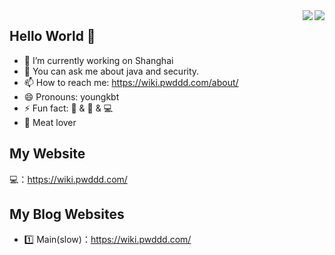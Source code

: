<a href="https://github.com/ischjm/">
  <img align="right" src="https://github-readme-stats.vercel.app/api?username=ischjm&theme=algolia&count_private=true&show_icons=true" />
</a>

<a href="https://github.com/ischjm/">
  <img align="right" src="https://github-readme-stats.vercel.app/api/top-langs/?username=ischjm&layout=compact" />
</a>

## Hello World 👋

- 🔭 I’m currently working on Shanghai
- 💬 You can ask me about java and security.
- 📫 How to reach me: <https://wiki.pwddd.com/about/>
- 😄 Pronouns: youngkbt
- ⚡ Fun fact: 🏀 & 🏃‍ & 💻
- :meat_on_bone: Meat lover

## My Website

💻：<https://wiki.pwddd.com/>
  
## My Blog Websites

- 1️⃣ Main(slow)：<https://wiki.pwddd.com/>

